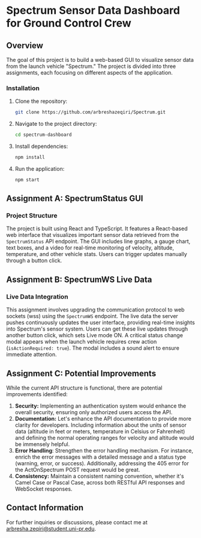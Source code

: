 # Spectrum Sensor Data Dashboard for Ground Control Crew

## Overview

The goal of this project is to build a web-based GUI to visualize sensor data from the launch vehicle "Spectrum." The project is divided into three assignments, each focusing on different aspects of the application.
### Installation

1. Clone the repository:

    ```bash
    git clone https://github.com/arbreshazeqiri/Spectrum.git
    ```

2. Navigate to the project directory:

    ```bash
    cd spectrum-dashboard
    ```

3. Install dependencies:

    ```bash
    npm install
    ```

4. Run the application:

    ```bash
    npm start
    ```

## Assignment A: SpectrumStatus GUI

### Project Structure

The project is built using React and TypeScript. It features a React-based web interface that visualizes important sensor data retrieved from the `SpectrumStatus` API endpoint. The GUI includes line graphs, a gauge chart, text boxes, and a video for real-time monitoring of velocity, altitude, temperature, and other vehicle stats. Users can trigger updates manually through a button click.


## Assignment B: SpectrumWS Live Data

### Live Data Integration

This assignment involves upgrading the communication protocol to web sockets (wss) using the `SpectrumWS` endpoint. The live data the server pushes continuously updates the user interface, providing real-time insights into Spectrum's sensor system. Users can get these live updates through another button click, which sets Live mode ON.
A critical status change modal appears when the launch vehicle requires crew action (`isActionRequired: true`). The modal includes a sound alert to ensure immediate attention.

## Assignment C: Potential Improvements
While the current API structure is functional, there are potential improvements identified:

1. **Security:** Implementing an authentication system would enhance the overall security, ensuring only authorized users access the API.
2. **Documentation:** Let's enhance the API documentation to provide more clarity for developers. Including information about the units of sensor data (altitude in feet or meters, temperature in Celsius or Fahrenheit) and defining the normal operating ranges for velocity and altitude would be immensely helpful.
3. **Error Handling**: Strengthen the error handling mechanism. For instance, enrich the error messages with a detailed message and a status type (warning, error, or success). Additionally, addressing the 405 error for the ActOnSpectrum POST request would be great.
4. **Consistency:** Maintain a consistent naming convention, whether it's Camel Case or Pascal Case, across both RESTful API responses and WebSocket responses.

## Contact Information

For further inquiries or discussions, please contact me at arbresha.zeqiri@student.uni-pr.edu.
